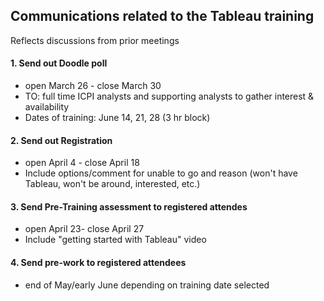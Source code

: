## Communications related to the Tableau training
Reflects discussions from prior meetings  

#### 1. Send out Doodle poll 
   - open March 26 - close March 30
   - TO: full time ICPI analysts and supporting analysts to gather interest & availability 
   - Dates of training: June 14, 21, 28 (3 hr block)

#### 2. Send out Registration 
   - open April 4 - close April 18
   - Include options/comment for unable to go and reason (won't have Tableau, won't be around, interested, etc.)
   
#### 3. Send Pre-Training assessment to registered attendes 
   - open April 23- close April 27
   - Include "getting started with Tableau" video 

#### 4. Send pre-work to registered attendees 
   - end of May/early June depending on training date selected


